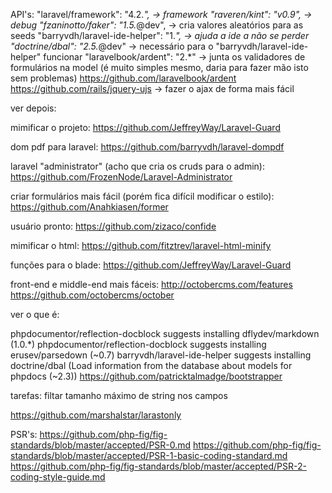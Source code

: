 API's:
"laravel/framework": "4.2.*",           -> framework
"raveren/kint": "v0.9",                 -> debug
"fzaninotto/faker": "1.5.*@dev",        -> cria valores aleatórios para as seeds
"barryvdh/laravel-ide-helper": "1.*",   -> ajuda a ide a não se perder
"doctrine/dbal": "2.5.*@dev"            -> necessário para o "barryvdh/laravel-ide-helper" funcionar
"laravelbook/ardent": "2.*"             -> junta os validadores de formulários na model (é muito simples mesmo, daria para fazer mão isto sem problemas) https://github.com/laravelbook/ardent
https://github.com/rails/jquery-ujs     -> fazer o ajax de forma mais fácil

ver depois:

mimificar o projeto:
https://github.com/JeffreyWay/Laravel-Guard

dom pdf para laravel:
https://github.com/barryvdh/laravel-dompdf

laravel "administrator" (acho que cria os cruds para o admin):
https://github.com/FrozenNode/Laravel-Administrator

criar formulários mais fácil (porém fica difícil modificar o estilo):
https://github.com/Anahkiasen/former

usuário pronto:
https://github.com/zizaco/confide

mimificar o html:
https://github.com/fitztrev/laravel-html-minify

funções para o blade:
https://github.com/JeffreyWay/Laravel-Guard

front-end e middle-end mais fáceis:
http://octobercms.com/features
https://github.com/octobercms/october

ver o que é:

phpdocumentor/reflection-docblock suggests installing dflydev/markdown (1.0.*)
phpdocumentor/reflection-docblock suggests installing erusev/parsedown (~0.7)
barryvdh/laravel-ide-helper suggests installing doctrine/dbal (Load information from the database about models for phpdocs (~2.3))
https://github.com/patricktalmadge/bootstrapper

tarefas:
filtar tamanho máximo de string nos campos

https://github.com/marshalstar/larastonly

PSR's:
https://github.com/php-fig/fig-standards/blob/master/accepted/PSR-0.md
https://github.com/php-fig/fig-standards/blob/master/accepted/PSR-1-basic-coding-standard.md
https://github.com/php-fig/fig-standards/blob/master/accepted/PSR-2-coding-style-guide.md